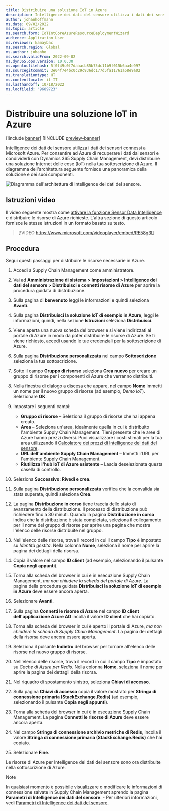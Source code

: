```yaml
---
title: Distribuire una soluzione IoT in Azure
description: Intelligence dei dati del sensore utilizza i dati dei sensori connessi a Microsoft Azure. Questo articolo spiega come distribuire una soluzione Internet delle cose (IoT) nella sottoscrizione di Azure.
author: johanhoffmann
ms.date: 09/02/2022
ms.topic: article
ms.search.form: IoTIntCoreAzureResourceDeploymentWizard
audience: Application User
ms.reviewer: kamaybac
ms.search.region: Global
ms.author: johanho
ms.search.validFrom: 2022-09-02
ms.dyn365.ops.version: 10.0.30
ms.openlocfilehash: 5f0f49c0f7daaacb85b75dc11b9f015b6aa4e997
ms.sourcegitcommit: 3e04f7e4bc0c29c936dc177d5fa11761a58e9a02
ms.translationtype: HT
ms.contentlocale: it-IT
ms.lasthandoff: 10/18/2022
ms.locfileid: "9689723"
---
```

# <a name="deploy-an-iot-solution-on-azure"></a>Distribuire una soluzione IoT in Azure

[!include [banner](../includes/banner.md)]
[!INCLUDE [preview-banner](../includes/preview-banner.md)]
<!-- KFM: Preview until further notice -->

Intelligence dei dati del sensore utilizza i dati dei sensori connessi a Microsoft Azure. Per consentire ad Azure di recuperare i dati dai sensori e condividerli con Dynamics 365 Supply Chain Management, devi distribuire una soluzione Internet delle cose (IoT) nella tua sottoscrizione di Azure. Il diagramma dell'architettura seguente fornisce una panoramica della soluzione e dei suoi componenti.

![Diagramma dell'architettura di Intelligence dei dati del sensore.](media/sdi-architecture.png "Diagramma dell'architettura di Intelligence dei dati del sensore")

## <a name="video-instructions"></a>Istruzioni video

Il video seguente mostra come [attivare la funzione Sensor Data Intelligence](sdi-enable-feature.md) e distribuire le risorse di Azure richieste. L'altra sezione di questo articolo fornisce le stesse istruzioni in un formato basato su testo.

> [!VIDEO https://www.microsoft.com/videoplayer/embed/RE58g3I]

## <a name="procedure"></a>Procedura

Segui questi passaggi per distribuire le risorse necessarie in Azure.

1. Accedi a Supply Chain Management come amministratore.
1. Vai ad **Amministrazione di sistema \> Impostazioni \> Intelligence dei dati del sensore \> Distribuisci e connetti risorse di Azure** per aprire la procedura guidata di distribuzione.
1. Sulla pagina di **benvenuto** leggi le informazioni e quindi seleziona **Avanti**.
1. Sulla pagina **Distribuisci la soluzione IoT di esempio in Azure**, leggi le informazioni, quindi, nella sezione **Istruzioni** seleziona **Distribuisci**.
1. Viene aperta una nuova scheda del browser e si viene indirizzati al portale di Azure in modo da poter distribuire le risorse di Azure. Se ti viene richiesto, accedi usando le tue credenziali per la sottoscrizione di Azure.
1. Sulla pagina **Distribuzione personalizzata** nel campo **Sottoscrizione** seleziona la tua sottoscrizione.
1. Sotto il campo **Gruppo di risorse** seleziona **Crea nuovo** per creare un gruppo di risorse per i componenti di Azure che verranno distribuiti.
1. Nella finestra di dialogo a discesa che appare, nel campo **Nome** immetti un nome per il nuovo gruppo di risorse (ad esempio, *Demo IoT*). Selezionare **OK**.
1. Impostare i seguenti campi:

    - **Gruppo di risorse** – Seleziona il gruppo di risorse che hai appena creato.
    - **Area** – Seleziona un'area, idealmente quella in cui è distribuito l'ambiente Supply Chain Management. Tieni presente che le aree di Azure hanno prezzi diversi. Puoi visualizzare i costi stimati per la tua area utilizzando il [Calcolatore dei prezzi di Intelligence dei dati del sensore](https://azure.com/e/c36c4947ebff4215b2e62590c2a24c68).
    - **URL dell'ambiente Supply Chain Management** – Immetti l'URL per l'ambiente Supply Chain Management.
    - **Riutilizza l'hub IoT di Azure esistente** – Lascia deselezionata questa casella di controllo.

1. Seleziona **Successivo: Rivedi e crea**.
1. Sulla pagina **Distribuzione personalizzata** verifica che la convalida sia stata superata, quindi seleziona **Crea**.
1. La pagina **Distribuzione in corso** tiene traccia dello stato di avanzamento della distribuzione. Il processo di distribuzione può richiedere fino a 30 minuti. Quando la pagina **Distribuzione in corso** indica che la distribuzione è stata completata, seleziona il collegamento per il nome del gruppo di risorse per aprire una pagina che mostra l'elenco delle risorse distribuite nel gruppo.
1. Nell'elenco delle risorse, trova il record in cui il campo **Tipo** è impostato su *Identità gestita*. Nella colonna **Nome**, seleziona il nome per aprire la pagina dei dettagli della risorsa.
1. Copia il valore nel campo **ID client** (ad esempio, selezionando il pulsante **Copia negli appunti**).
1. Torna alla scheda del browser in cui è in esecuzione Supply Chain Management, *ma non chiudere la scheda del portale di Azure*. La pagina della procedura guidata **Distribuisci la soluzione IoT di esempio in Azure** deve essere ancora aperta. 
1. Selezionare **Avanti**.
1. Sulla pagina **Connetti le risorse di Azure** nel campo **ID client dell'applicazione Azure AD** incolla il valore **ID client** che hai copiato.
1. Torna alla scheda del browser in cui è aperto il portale di Azure, *ma non chiudere la scheda di Supply Chain Management*. La pagina dei dettagli della risorsa deve ancora essere aperta.
1. Seleziona il pulsante **Indietro** del browser per tornare all'elenco delle risorse nel nuovo gruppo di risorse.
1. Nell'elenco delle risorse, trova il record in cui il campo **Tipo** è impostato su *Cache di Azure per Redis*. Nella colonna **Nome**, seleziona il nome per aprire la pagina dei dettagli della risorsa.
1. Nel riquadro di spostamento sinistro, seleziona **Chiavi di accesso**.
1. Sulla pagina **Chiavi di accesso** copia il valore mostrato per **Stringa di connessione primaria (StackExchange.Redis)** (ad esempio, selezionando il pulsante **Copia negli appunti**).
1. Torna alla scheda del browser in cui è in esecuzione Supply Chain Management. La pagina **Connetti le risorse di Azure** deve essere ancora aperta.
1. Nel campo **Stringa di connessione archivio metriche di Redis**, incolla il valore **Stringa di connessione primaria (StackExchange.Redis)** che hai copiato.
1. Selezionare **Fine**.

Le risorse di Azure per Intelligence dei dati del sensore sono ora distribuite nella sottoscrizione di Azure.

> [!NOTE]
> In qualsiasi momento è possibile visualizzare o modificare le informazioni di connessione salvate in Supply Chain Management aprendo la pagina **Parametri di Intelligence dei dati del sensore**. - Per ulteriori informazioni, vedi [Parametri di Intelligence dei dati del sensore](sdi-parameters.md).
